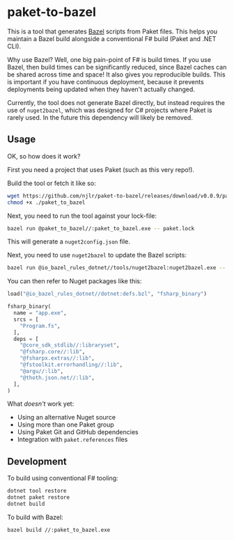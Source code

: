# paket-to-bazel

This is a tool that generates [Bazel](https://bazel.build/) scripts from Paket files. This helps you maintain a Bazel build alongside a conventional F# build (Paket and .NET CLI).

Why use Bazel? Well, one big pain-point of F# is build times. If you use Bazel, then build times can be significantly reduced, since Bazel caches can be shared across time and space! It also gives you reproducible builds. This is important if you have continuous deployment, because it prevents deployments being updated when they haven't actually changed.

Currently, the tool does not generate Bazel directly, but instead requires the use of `nuget2bazel`, which was designed for C# projects where Paket is rarely used. In the future this dependency will likely be removed.

## Usage

OK, so how does it work?

First you need a project that uses Paket (such as this very repo!).

Build the tool or fetch it like so: 

```bash
wget https://github.com/njlr/paket-to-bazel/releases/download/v0.0.9/paket_to_bazel_linux-x64 -O ./paket_to_bazel
chmod +x ./paket_to_bazel
```

Next, you need to run the tool against your lock-file:

```bash
bazel run @paket_to_bazel//:paket_to_bazel.exe -- paket.lock
```

This will generate a `nuget2config.json` file.

Next, you need to use `nuget2bazel` to update the Bazel scripts:

```bash
bazel run @io_bazel_rules_dotnet//tools/nuget2bazel:nuget2bazel.exe -- sync -p $PWD
```

You can then refer to Nuget packages like this:

```python
load("@io_bazel_rules_dotnet//dotnet:defs.bzl", "fsharp_binary")

fsharp_binary(
  name = "app.exe",
  srcs = [
    "Program.fs",
  ],
  deps = [
    "@core_sdk_stdlib//:libraryset",
    "@fsharp.core//:lib",
    "@fsharpx.extras//:lib",
    "@fstoolkit.errorhandling//:lib",
    "@argu//:lib",
    "@thoth.json.net//:lib",
  ],
)
```

What *doesn't* work yet:

 * Using an alternative Nuget source
 * Using more than one Paket group
 * Using Paket Git and GitHub dependencies
 * Integration with `paket.references` files

## Development

To build using conventional F# tooling:

```bash
dotnet tool restore
dotnet paket restore
dotnet build
```

To build with Bazel:

```bash
bazel build //:paket_to_bazel.exe
```
